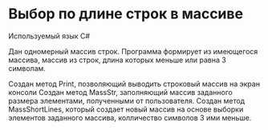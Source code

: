 # Выбор по длине строк в массиве

Используемый язык С#

Дан одномерный массив строк. Программа формирует из имеющегося массива, массив из строк,
длина которых меньше или равна 3 символам.

Создан метод Print, позволяющий выводить строковый массив на экран консоли
Создан метод MassStr, заполняющий массив заданного размера элементами, полученными от пользователя.
Создан метод MassShortLines, который создает новый массив на основе выборки элементов заданного массива, колличество символов 3 ими меньше.